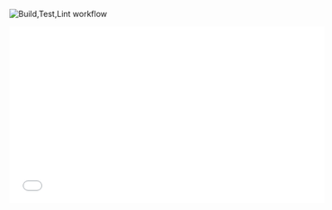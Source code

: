 
![Build,Test,Lint workflow](https://github.com/Eldeeqq/masters-thesis/actions/workflows/main.yml/badge.svg)

<iframe src="results/visualization.html" width="560" height="315" frameborder="0" allowfullscreen></iframe>